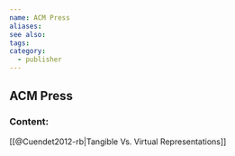 ```yaml
---
name: ACM Press
aliases:
see also:
tags:
category:
  - publisher
---
```


## ACM Press

### Content:
[[@Cuendet2012-rb|Tangible Vs. Virtual Representations]]